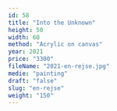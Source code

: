 ```yaml
---
id: 58
title: "Into the Unknown"
height: 50
width: 60
method: "Acrylic on canvas"
year: 2021
price: "3300"
fileName: "2021-en-rejse.jpg"
medie: "painting"
draft: "false"
slug: "en-rejse"
weight: "150"
---
```

